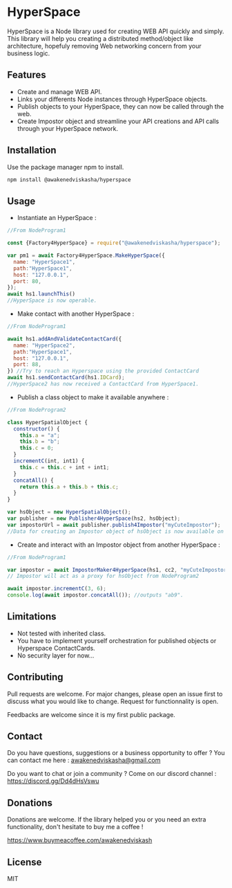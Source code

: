 

# HyperSpace

HyperSpace is a Node library used for creating WEB API quickly and simply. This library will help you creating a distributed method/object like architecture, hopefuly removing Web networking concern from your business logic.

## Features

* Create and manage WEB API.
* Links your differents Node instances through HyperSpace objects.
* Publish objects to your HyperSpace, they can now be called through the web.
* Create Impostor object and streamline your API creations and API calls through your HyperSpace network.

## Installation

Use the package manager npm to install.

```bash
npm install @awakenedviskasha/hyperspace
```

## Usage

* Instantiate an HyperSpace :

```javascript
//From NodeProgram1

const {Factory4HyperSpace} = require("@awakenedviskasha/hyperspace");

var pm1 = await Factory4HyperSpace.MakeHyperSpace({
  name: "HyperSpace1",
  path:"HyperSpace1",
  host: "127.0.0.1",
  port: 80,
});
await hs1.launchThis()
//HyperSpace is now operable.

```
* Make contact with another HyperSpace :
```javascript
//From NodeProgram1

await hs1.addAndValidateContactCard({
  name: "HyperSpace2",
  path:"HyperSpace1",
  host: "127.0.0.1",
  port: 88,
}) //Try to reach an Hyperspace using the provided ContactCard
await hs1.sendContactCard(hs1.IDCard); 
//HyperSpace2 has now received a ContactCard from HyperSpace1.
```
* Publish a class object to make it available anywhere :
```javascript
//From NodeProgram2

class HyperSpatialObject {
  constructor() {
    this.a = "a";
    this.b = "b";
    this.c = 0;
  }
  incrementC(int, int1) {
    this.c = this.c + int + int1;
  }
  concatAll() {
    return this.a + this.b + this.c;
  }
}

var hsObject = new HyperSpatialObject();
var publisher = new Publisher4HyperSpace(hs2, hsObject);
var impostorUrl = await publisher.publish4Impostor("myCuteImpostor");
//Data for creating an Impostor object of hsObject is now available on the HyperSpace network.
```
* Create and interact with an Impostor object from another HyperSpace :
```javascript
//From NodeProgram1

var impostor = await ImpostorMaker4HyperSpace(hs1, cc2, "myCuteImpostor");
// Impostor will act as a proxy for hsObject from NodeProgram2

await impostor.incrementC(3, 6);
console.log(await impostor.concatAll()); //outputs "ab9".
```
## Limitations
* Not tested with inherited class.
* You have to implement yourself orchestration for published objects or Hyperspace ContactCards.
* No security layer for now...

## Contributing
Pull requests are welcome. For major changes, please open an issue first to discuss what you would like to change.
Request for functionnality is open.

Feedbacks are welcome since it is my first public package.
## Contact

Do you have questions, suggestions or a business opportunity to offer ? You can contact me here : awakenedviskasha@gmail.com

Do you want to chat or join a community ? Come on our discord channel : https://discord.gg/Dd4dHsVswu

## Donations

Donations are welcome. If the library helped you or you need an extra functionality, don't hesitate to buy me a coffee !

https://www.buymeacoffee.com/awakenedviskash

## License
MIT
